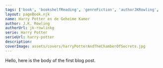 ```yaml
---
tags: ['book', 'bookshelfReading', 'genreFiction', 'authorJKRowling', 'serieHarryPotter']
layout: pageBook.njk
name: Harry Potter en de Geheime Kamer
author: J.K. Rowling
authorUrl: jk-rowlinkg
serie: Harry Potter
serieUrl: harry-potter
description: 
coverImage: assets/covers/harryPotterAndTheChamberOfSecrets.jpg
---
```


Hello, here is the body of the first blog post.
